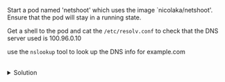 Start a pod named 'netshoot' which uses the image `nicolaka/netshoot'. Ensure that the pod will stay in a running state. 

Get a shell to the pod and cat the `/etc/resolv.conf` to check that the DNS server used is 100.96.0.10

use the `nslookup` tool to look up the DNS info for example.com

<br>
<details><summary>Solution</summary>
<br>

```bash
# start a pod named 'netshoot' using the image 'nicolaka/netshoot' ensuring that the pod stays in a running state.
kubectl run netshoot --image=nicolaka/netshoot --command sleep --command "3600"
```{{exec}}

```bash
# get a shell to the running container named 'netshoot'
k exec -it netshoot -- bash

```{{exec}}

```bash
# cat the /etc/resolv.conf
cat /etc/resolv.conf
```

```bash
# run nslookup on example.com
nslookup example.com
```

</details>
